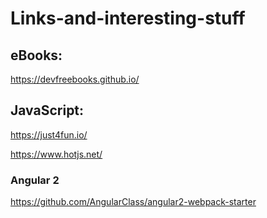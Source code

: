 # Links-and-interesting-stuff

## eBooks:

https://devfreebooks.github.io/










## JavaScript:

https://just4fun.io/

https://www.hotjs.net/


### Angular 2

https://github.com/AngularClass/angular2-webpack-starter
